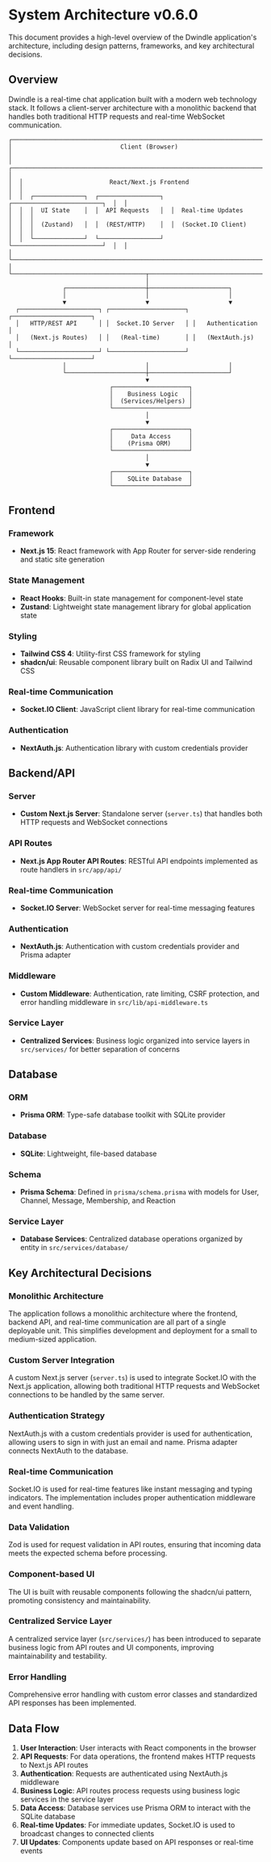 # System Architecture v0.6.0

This document provides a high-level overview of the Dwindle application's architecture, including design patterns, frameworks, and key architectural decisions.

## Overview

Dwindle is a real-time chat application built with a modern web technology stack. It follows a client-server architecture with a monolithic backend that handles both traditional HTTP requests and real-time WebSocket communication.

```
┌─────────────────────────────────────────────────────────────────────────────┐
│                              Client (Browser)                              │
│  ┌──────────────────────────────────────────────────────────────────────┐  │
│  │                        React/Next.js Frontend                        │  │
│  │  ┌──────────────┐  ┌─────────────────┐  ┌─────────────────────────┐  │  │
│  │  │  UI State    │  │  API Requests   │  │  Real-time Updates      │  │  │
│  │  │  (Zustand)   │  │  (REST/HTTP)    │  │  (Socket.IO Client)     │  │  │
│  │  └──────────────┘  └─────────────────┘  └─────────────────────────┘  │  │
│  └──────────────────────────────────────────────────────────────────────┘  │
└─────────────────────────────────────┬─────────────────────────────────────┘
                                      │
               ┌──────────────────────┼──────────────────────┐
               │                      │                      │
               ▼                      ▼                      ▼
  ┌──────────────────────┐ ┌─────────────────────┐ ┌──────────────────────┐
  │   HTTP/REST API      │ │  Socket.IO Server   │ │   Authentication     │
  │   (Next.js Routes)   │ │   (Real-time)       │ │   (NextAuth.js)      │
  └──────────────────────┘ └─────────────────────┘ └──────────────────────┘
               │                      │                      │
               └──────────────────────┼──────────────────────┘
                                      ▼
                            ┌─────────────────────┐
                            │    Business Logic   │
                            │  (Services/Helpers) │
                            └─────────────────────┘
                                      │
                                      ▼
                            ┌─────────────────────┐
                            │     Data Access     │
                            │    (Prisma ORM)     │
                            └─────────────────────┘
                                      │
                                      ▼
                            ┌─────────────────────┐
                            │    SQLite Database  │
                            └─────────────────────┘
```

## Frontend

### Framework
- **Next.js 15**: React framework with App Router for server-side rendering and static site generation

### State Management
- **React Hooks**: Built-in state management for component-level state
- **Zustand**: Lightweight state management library for global application state

### Styling
- **Tailwind CSS 4**: Utility-first CSS framework for styling
- **shadcn/ui**: Reusable component library built on Radix UI and Tailwind CSS

### Real-time Communication
- **Socket.IO Client**: JavaScript client library for real-time communication

### Authentication
- **NextAuth.js**: Authentication library with custom credentials provider

## Backend/API

### Server
- **Custom Next.js Server**: Standalone server (`server.ts`) that handles both HTTP requests and WebSocket connections

### API Routes
- **Next.js App Router API Routes**: RESTful API endpoints implemented as route handlers in `src/app/api/`

### Real-time Communication
- **Socket.IO Server**: WebSocket server for real-time messaging features

### Authentication
- **NextAuth.js**: Authentication with custom credentials provider and Prisma adapter

### Middleware
- **Custom Middleware**: Authentication, rate limiting, CSRF protection, and error handling middleware in `src/lib/api-middleware.ts`

### Service Layer
- **Centralized Services**: Business logic organized into service layers in `src/services/` for better separation of concerns

## Database

### ORM
- **Prisma ORM**: Type-safe database toolkit with SQLite provider

### Database
- **SQLite**: Lightweight, file-based database

### Schema
- **Prisma Schema**: Defined in `prisma/schema.prisma` with models for User, Channel, Message, Membership, and Reaction

### Service Layer
- **Database Services**: Centralized database operations organized by entity in `src/services/database/`

## Key Architectural Decisions

### Monolithic Architecture
The application follows a monolithic architecture where the frontend, backend API, and real-time communication are all part of a single deployable unit. This simplifies development and deployment for a small to medium-sized application.

### Custom Server Integration
A custom Next.js server (`server.ts`) is used to integrate Socket.IO with the Next.js application, allowing both traditional HTTP requests and WebSocket connections to be handled by the same server.

### Authentication Strategy
NextAuth.js with a custom credentials provider is used for authentication, allowing users to sign in with just an email and name. Prisma adapter connects NextAuth to the database.

### Real-time Communication
Socket.IO is used for real-time features like instant messaging and typing indicators. The implementation includes proper authentication middleware and event handling.

### Data Validation
Zod is used for request validation in API routes, ensuring that incoming data meets the expected schema before processing.

### Component-based UI
The UI is built with reusable components following the shadcn/ui pattern, promoting consistency and maintainability.

### Centralized Service Layer
A centralized service layer (`src/services/`) has been introduced to separate business logic from API routes and UI components, improving maintainability and testability.

### Error Handling
Comprehensive error handling with custom error classes and standardized API responses has been implemented.

## Data Flow

1. **User Interaction**: User interacts with React components in the browser
2. **API Requests**: For data operations, the frontend makes HTTP requests to Next.js API routes
3. **Authentication**: Requests are authenticated using NextAuth.js middleware
4. **Business Logic**: API routes process requests using business logic services in the service layer
5. **Data Access**: Database services use Prisma ORM to interact with the SQLite database
6. **Real-time Updates**: For immediate updates, Socket.IO is used to broadcast changes to connected clients
7. **UI Updates**: Components update based on API responses or real-time events